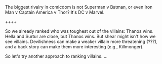 The biggest rivalry in comicdom is not Superman v
Batman, or even Iron Man v Captain America v Thor? It's DC v Marvel.

++++


So we already ranked who was toughest out of the villains: Thanos wins. Hella and Surtur are close, but Thanos wins. But shear might isn't how we see villains. Devilishness can make a weaker villain more threatening (???), and a back story can make them more interesting (e.g., Killmonger).

So let's try another approach to ranking villains. ...

